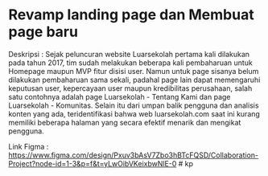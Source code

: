 # Revamp landing page dan Membuat page baru

Deskripsi :
Sejak peluncuran website Luarsekolah pertama kali dilakukan pada tahun 2017, tim sudah melakukan beberapa kali pembaharuan untuk Homepage maupun MVP fitur disisi user. Namun untuk page sisanya belum dilakukan pembaharuan sama sekali, padahal page lain dapat memengaruhi keputusan user, kepercayaan user maupun kredibilitas perusahaan, salah satu contohnya adalah page Luarsekolah - Tentang Kami dan page Luarsekolah - Komunitas. Selain itu dari umpan balik pengguna dan analisis konten yang ada, teridentifikasi bahwa web luarsekolah.com saat ini kurang memiliki beberapa halaman yang secara efektif menarik dan mengikat pengguna.

Link Figma : https://www.figma.com/design/Pxuv3bAsV7Zbo3hBTcFQSD/Collaboration-Project?node-id=1-3&p=f&t=yLwOibVKeixbwNlE-0
#   k p  
 